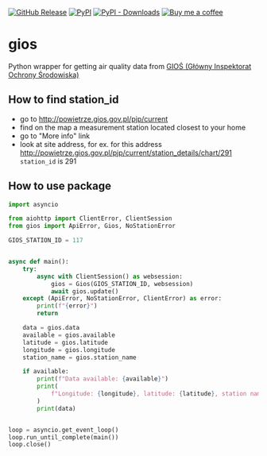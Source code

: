 [![GitHub Release][releases-shield]][releases]
[![PyPI][pypi-releases-shield]][pypi-releases]
[![PyPI - Downloads][pypi-downloads]][pypi-statistics]
[![Buy me a coffee][buy-me-a-coffee-shield]][buy-me-a-coffee]

# gios
Python wrapper for getting air quality data from [GIOŚ (Główny Inspektorat Ochrony Środowiska)](http://www.gios.gov.pl/pl/stan-srodowiska/monitoring-jakosci-powietrza)

## How to find station_id
- go to http://powietrze.gios.gov.pl/pjp/current
- find on the map a measurement station located closest to your home
- go to "More info" link
- look at site address, for ex. for this address http://powietrze.gios.gov.pl/pjp/current/station_details/chart/291 `station_id` is 291

## How to use package
```python
import asyncio

from aiohttp import ClientError, ClientSession
from gios import ApiError, Gios, NoStationError

GIOS_STATION_ID = 117


async def main():
    try:
        async with ClientSession() as websession:
            gios = Gios(GIOS_STATION_ID, websession)
            await gios.update()
    except (ApiError, NoStationError, ClientError) as error:
        print(f"{error}")
        return

    data = gios.data
    available = gios.available
    latitude = gios.latitude
    longitude = gios.longitude
    station_name = gios.station_name

    if available:
        print(f"Data available: {available}")
        print(
            f"Longitude: {longitude}, latitude: {latitude}, station name: {station_name}"
        )
        print(data)


loop = asyncio.get_event_loop()
loop.run_until_complete(main())
loop.close()

```
[releases]: https://github.com/bieniu/gios/releases
[releases-shield]: https://img.shields.io/github/release/bieniu/gios.svg?style=popout
[pypi-releases]: https://pypi.org/project/gios/
[pypi-statistics]: https://pypistats.org/packages/gios
[pypi-releases-shield]: https://img.shields.io/pypi/v/gios
[pypi-downloads]: https://img.shields.io/pypi/dm/gios
[buy-me-a-coffee-shield]: https://img.shields.io/static/v1.svg?label=%20&message=Buy%20me%20a%20coffee&color=6f4e37&logo=buy%20me%20a%20coffee&logoColor=white
[buy-me-a-coffee]: https://www.buymeacoffee.com/QnLdxeaqO
